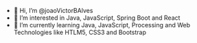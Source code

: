 - 👋 Hi, I’m @joaoVictorBAlves
- 👀 I’m interested in Java, JavaScript, Spring Boot and React
- 🌱 I’m currently learning Java, JavaScript, Processing and Web Technologies like HTLM5, CSS3 and Bootstrap 

<!---
joaoVictorBAlves/joaoVictorBAlves is a ✨ special ✨ repository because its `README.md` (this file) appears on your GitHub profile.
You can click the Preview link to take a look at your changes.
--->
